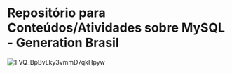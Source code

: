 # Repositório para Conteúdos/Atividades sobre MySQL - Generation Brasil

![1 VQ_BpBvLky3vmmD7qkHpyw](https://user-images.githubusercontent.com/77131275/159992758-8bb44a69-5fc6-4a9b-a605-722c9c2758cb.png)
